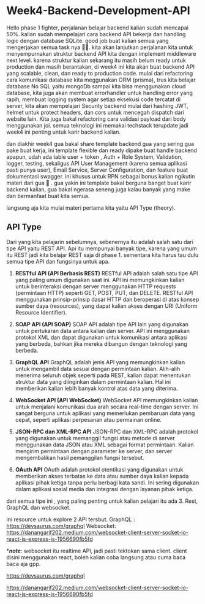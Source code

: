 # Week4-Backend-Development-API

Hello phase 1 fighter, perjalanan belajar backend kalian sudah mencapai 50%. kalian sudah mempelajari cara backend API bekerja dan handling logic dengan database SQLite. good job buat kalian semua yang mengerjakan semua task nya 👍🏻.  kita akan lanjutkan perjalanan kita untuk menyempurnakan struktur backend API kita dengan implement middleware next level. karena struktur kalian sekarang itu masih belum ready untuk production dan masih berantakan, di week4 ini kita akan buat backend API yang scalable, clean, dan ready to production code. mulai dari refactoring cara komunikasi database kita meggunakan ORM (prisma), trus kita belajar database No SQL yaitu mongoDb sampai kita bisa menggunakan cloud database, kita juga akan membuat errorhandler untuk handling error yang rapih, membuat logging system agar setiap eksekusi code tercatat di server, kita akan mempelajari Security backend mulai dari hashing JWT, helmet untuk protect headers, dan cors untuk mencegah dispatch dari website lain. Kita juga bakal refactoring cara validasi payload dari body menggunakan joi. semua teknologi ini memakai techstack terupdate jadi week4 ini penting untuk karir backend kalian. 

dan diakhir week4 gua bakal share template backend gua yang sering gua pake buat kerja, ini template flexible dan ready dipake buat handle backend apapun, udah ada table user + token , Auth + Role System, Validation, logger, testing, sekaligus API User Management (karena semua aplikasi pasti punya user), Email Service, Server Configuration, dan feature buat dokumentasi swagger. ini khusus untuk RPN sebagai bonus kalian ngikutin materi dari gua 🙂 . gua yakin ini template bakal berguna banget buat karir backend kalian, gua bakal ngerasa seneng juga kalau banyak yang make dan bermanfaat buat kita semua.

langsung aja kita mulai materi pertama kita yaitu API Type (theory).

## API Type
Dari yang kita pelajarin sebelumnya, sebenernya itu adalah salah satu dari tipe API yaitu REST API. Api itu mempunyai banyak tipe, karena yang umum itu REST jadi kita belajar REST saja di phase 1. sementara kita harus tau dulu semua tipe API dan fungsinya untuk apa.

1. **RESTful API (API Berbasis REST)**
RESTful API adalah salah satu tipe API yang paling umum digunakan saat ini. API ini memungkinkan kalian untuk berinteraksi dengan server menggunakan HTTP requests (permintaan HTTP) seperti GET, POST, PUT, dan DELETE. RESTful API menggunakan prinsip-prinsip dasar HTTP dan beroperasi di atas konsep sumber daya (resources), yang dapat kalian akses dengan URI (Uniform Resource Identifier).

2. **SOAP API (API SOAP)**
SOAP API adalah tipe API lain yang digunakan untuk pertukaran data antara kalian dan server. API ini menggunakan protokol XML dan dapat digunakan untuk komunikasi antara aplikasi yang berbeda, bahkan jika mereka dibangun dengan teknologi yang berbeda.

3. **GraphQL API**
GraphQL adalah jenis API yang memungkinkan kalian untuk mengambil data sesuai dengan permintaan kalian. Alih-alih menerima seluruh objek seperti pada REST, kalian dapat menentukan struktur data yang diinginkan dalam permintaan kalian. Hal ini memberikan kalian lebih banyak kontrol atas data yang diterima.

4. **WebSocket API (API WebSocket)**
WebSocket API memungkinkan kalian untuk menjalani komunikasi dua arah secara real-time dengan server. Ini sangat berguna untuk aplikasi yang memerlukan pembaruan data yang cepat, seperti aplikasi perpesanan atau permainan online.

5. **JSON-RPC dan XML-RPC API**
JSON-RPC dan XML-RPC adalah protokol yang digunakan untuk memanggil fungsi atau metode di server menggunakan data JSON atau XML sebagai format permintaan. Kalian mengirim permintaan dengan parameter ke server, dan server mengembalikan hasil pemanggilan fungsi tersebut.

6. **OAuth API**
OAuth adalah protokol otentikasi yang digunakan untuk memberikan akses terbatas ke data atau sumber daya kalian kepada aplikasi pihak ketiga tanpa perlu berbagi kata sandi. Ini sering digunakan dalam aplikasi sosial media dan integrasi dengan layanan pihak ketiga.

dari semua tipe ini , yang paling penting untuk kalian pelajari itu ada 3.  Rest, GraphQL dan websocket.

ini resource untuk explore 2 API tersbut.
GraphQL : https://devsaurus.com/graphql
Websocket: https://danangarif202.medium.com/websocket-client-server-socket-io-react-js-express-js-1956690fb5fd

****note***: websocket itu realtime API, jadi pasti tektokan sama client. client disini menggunakan react, boleh kalian coba langsung atau cuma baca baca aja gpp.

https://devsaurus.com/graphql

https://danangarif202.medium.com/websocket-client-server-socket-io-react-js-express-js-1956690fb5fd